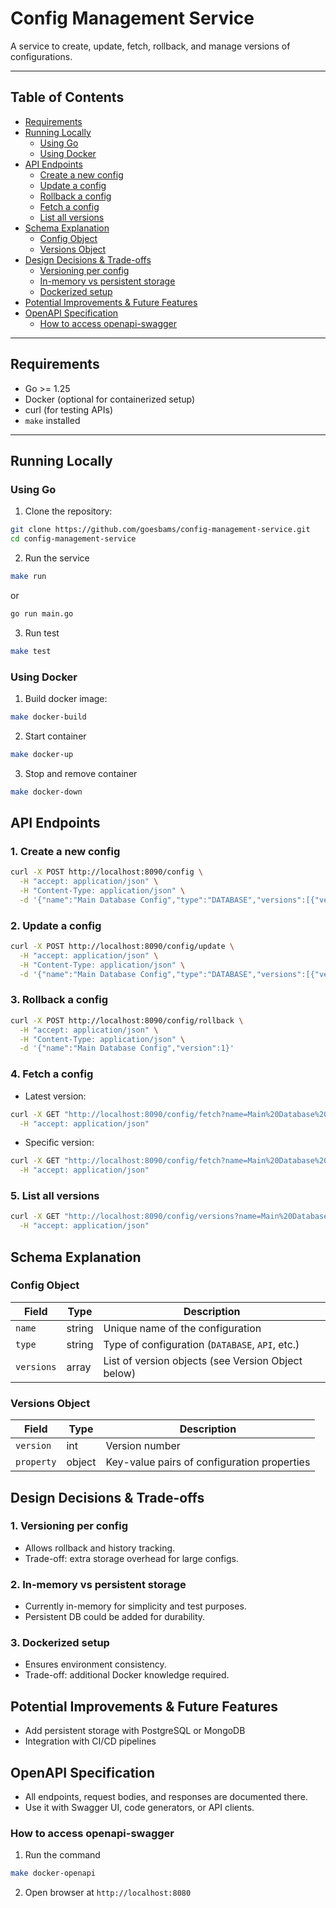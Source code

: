 # Config Management Service

A service to create, update, fetch, rollback, and manage versions of configurations.

---

## Table of Contents

- [Requirements](#requirements)  
- [Running Locally](#running-locally)  
  - [Using Go](#using-go)  
  - [Using Docker](#using-docker)  
- [API Endpoints](#api-endpoints)  
  - [Create a new config](#1-create-a-new-config)  
  - [Update a config](#2-update-a-config)  
  - [Rollback a config](#3-rollback-a-config)  
  - [Fetch a config](#4-fetch-a-config)  
  - [List all versions](#5-list-all-versions)
- [Schema Explanation](#schema-explanation)
  - [Config Object](#config-object)
  - [Versions Object](#version-object)
- [Design Decisions & Trade-offs](#design-decisions--trade-offs)
  - [Versioning per config](#1-versioning-per-config)
  - [In-memory vs persistent storage](#2-in-memory-vs-persistent-storage)
  - [Dockerized setup](#3-dockerized-setup)
- [Potential Improvements & Future Features](#potential-improvements--future-features)
- [OpenAPI Specification](#openapi-specification)
  - [How to access openapi-swagger](#how-to-access-openapi-swagger)

---

## Requirements

- Go >= 1.25  
- Docker (optional for containerized setup)  
- curl (for testing APIs)
- `make` installed

---

## Running Locally

### Using Go

1. Clone the repository:

```sh
git clone https://github.com/goesbams/config-management-service.git
cd config-management-service
```

2. Run the service
```sh
make run
```
or
```sh
go run main.go
```

3. Run test
```sh
make test
```

### Using Docker

1. Build docker image:

```sh
make docker-build
```
2. Start container
```sh
make docker-up
```
3. Stop and remove container
```sh
make docker-down
```

## API Endpoints
### 1. Create a new config

```bash
curl -X POST http://localhost:8090/config \
  -H "accept: application/json" \
  -H "Content-Type: application/json" \
  -d '{"name":"Main Database Config","type":"DATABASE","versions":[{"version":1,"property":{"max_limit":1000,"enabled":true}}]}'
```

### 2. Update a config

```bash
curl -X POST http://localhost:8090/config/update \
  -H "accept: application/json" \
  -H "Content-Type: application/json" \
  -d '{"name":"Main Database Config","type":"DATABASE","versions":[{"version":2,"property":{"max_limit":2000,"enabled":false}}]}'
```

### 3. Rollback a config

```bash
curl -X POST http://localhost:8090/config/rollback \
  -H "accept: application/json" \
  -H "Content-Type: application/json" \
  -d '{"name":"Main Database Config","version":1}'
```

### 4. Fetch a config

- Latest version:
```bash
curl -X GET "http://localhost:8090/config/fetch?name=Main%20Database%20Config" \
  -H "accept: application/json"
```

- Specific version:
```bash
curl -X GET "http://localhost:8090/config/fetch?name=Main%20Database%20Config&version=2" \
  -H "accept: application/json"
```

### 5. List all versions

```bash
curl -X GET "http://localhost:8090/config/versions?name=Main%20Database%20Config" \
  -H "accept: application/json"
```

## Schema Explanation
### Config Object
| Field      | Type   | Description                                        |
| ---------- | ------ | -------------------------------------------------- |
| `name`     | string | Unique name of the configuration                   |
| `type`     | string | Type of configuration (`DATABASE`, `API`, etc.)    |
| `versions` | array  | List of version objects (see Version Object below) |

### Versions Object
| Field      | Type   | Description                                 |
| ---------- | ------ | ------------------------------------------- |
| `version`  | int    | Version number                              |
| `property` | object | Key-value pairs of configuration properties |


## Design Decisions & Trade-offs

### 1. Versioning per config
- Allows rollback and history tracking.
- Trade-off: extra storage overhead for large configs.

### 2. In-memory vs persistent storage
- Currently in-memory for simplicity and test purposes.
- Persistent DB could be added for durability.

### 3. Dockerized setup
- Ensures environment consistency.
- Trade-off: additional Docker knowledge required.

## Potential Improvements & Future Features
- Add persistent storage with PostgreSQL or MongoDB
- Integration with CI/CD pipelines

## OpenAPI Specification
- All endpoints, request bodies, and responses are documented there.
- Use it with Swagger UI, code generators, or API clients.

### How to access openapi-swagger

1. Run the command
```bash
make docker-openapi
```

2. Open browser at `http://localhost:8080`

